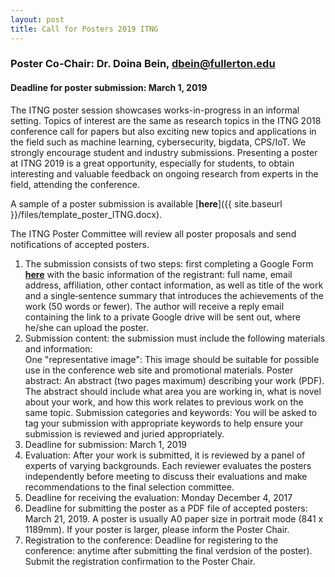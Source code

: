 ```yaml
---
layout: post
title: Call for Posters 2019 ITNG
---
```


### Poster Co-Chair: Dr. Doina Bein, dbein@fullerton.edu
#### Deadline for poster submission: March 1, 2019

The ITNG poster session showcases works-in-progress in an informal setting. Topics of interest are the same as research topics in the ITNG 2018 conference call for papers but also exciting new topics and applications in the field such as machine learning, cybersecurity, bigdata, CPS/IoT. We strongly encourage student and industry submissions. Presenting a poster at ITNG 2019 is a great opportunity, especially for students, to obtain interesting and valuable feedback on ongoing research from experts in the field, attending the conference.

A sample of a poster submission is available [__here__]({{ site.baseurl }}/files/template_poster_ITNG.docx).

The ITNG Poster Committee will review all poster proposals and send notifications of accepted posters. 

1. The submission consists of two steps: first completing a Google Form 
[__here__](http://bit.ly/2hpr3aj)
with the basic information of the registrant: full name, email address, affiliation, other contact information, as well as title of the work and a single‐sentence summary that introduces the achievements of the work (50 words or fewer). The author will receive a reply email containing the link to a private Google drive will be sent out, where he/she can upload the poster. 
2. Submission content: the submission must include the following materials and information:  
One "representative image": This image should be suitable for possible use in the conference web site and promotional materials. 
Poster abstract: An abstract (two pages maximum) describing your work (PDF). The abstract should include what area you are working in, what is novel about your work, and how this work relates to previous work on the same topic.
Submission categories and keywords: You will be asked to tag your submission with appropriate keywords to help ensure your submission is reviewed and juried appropriately. 
3. Deadline for submission: March 1, 2019 
4. Evaluation: After your work is submitted, it is reviewed by a panel of experts of varying backgrounds. Each reviewer evaluates the posters independently before meeting to discuss their evaluations and make recommendations to the final selection committee. 
5. Deadline for receiving the evaluation: Monday December 4, 2017 
6. Deadline for submitting the poster as a PDF file of accepted posters: March 21, 2019. A poster is usually A0 paper size in portrait mode (841 x 1189mm). If your poster is larger, please inform the Poster Chair.
7. Registration to the conference:  Deadline for registering to the conference: anytime after submitting the final verdsion of the poster). Submit the registration confirmation to the Poster Chair.